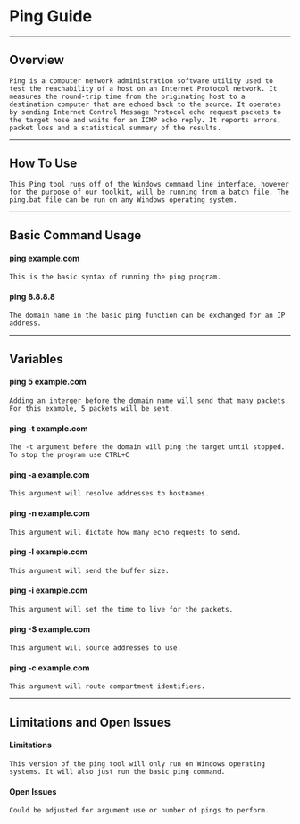 # Ping Guide


---
## Overview


```
Ping is a computer network administration software utility used to test the reachability of a host on an Internet Protocol network. It measures the round-trip time from the originating host to a destination computer that are echoed back to the source. It operates by sending Internet Control Message Protocol echo request packets to the target hose and waits for an ICMP echo reply. It reports errors, packet loss and a statistical summary of the results.
```

---
## How To Use


```
This Ping tool runs off of the Windows command line interface, however for the purpose of our toolkit, will be running from a batch file. The ping.bat file can be run on any Windows operating system.
```

---
## Basic Command Usage

#### ping example.com
```
This is the basic syntax of running the ping program.
```

#### ping 8.8.8.8
```
The domain name in the basic ping function can be exchanged for an IP address.
```
---

## Variables

#### ping 5 example.com
```
Adding an interger before the domain name will send that many packets. For this example, 5 packets will be sent.
```

#### ping -t example.com
```
The -t argument before the domain will ping the target until stopped. To stop the program use CTRL+C
```

#### ping -a example.com
```
This argument will resolve addresses to hostnames.
```

#### ping -n example.com
```
This argument will dictate how many echo requests to send.
```

#### ping -l example.com
```
This argument will send the buffer size.
```

#### ping -i example.com
```
This argument will set the time to live for the packets.
```

#### ping -S example.com
```
This argument will source addresses to use.
```

#### ping -c example.com
```
This argument will route compartment identifiers.
```
---
## Limitations and Open Issues

#### Limitations
```
This version of the ping tool will only run on Windows operating systems. It will also just run the basic ping command.
```

#### Open Issues
```
Could be adjusted for argument use or number of pings to perform.
```
